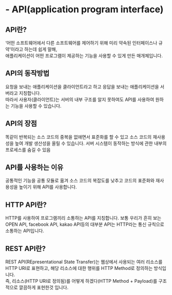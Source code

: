 # **- API(application program interface)**

## API란? 
‘어떤 소프트웨어에서 다른 소프트웨어를 제어하기 위해 미리 약속된 인터페이스나 규약’이라고 하는데 쉽게 말해,  
애플리케이션이 어떤 프로그램이 제공하는 기능을 사용할 수 있게 만든 매개체입니다.

## **API의 동작방법**
요청을 보내는 애플리케이션을 클라이언트라고 하고 응답을 보내는 애플리케이션을 서버라고 지칭합니다.    
따라서 사용자(클라이언트)는 서버의 내부 구조를 알지 못하여도 API를 사용하여 원하는 기능을 사용할 수 있습니다.

## **API의 장점**
똑같이 반복되는 소스 코드의 중복을 없애면서 표준화를 할 수 있고
소스 코드의 재사용성을 높여 개발 생산성을 올릴 수 있습니다.
서버 시스템이 동작하는 방식에 관한 내부의 프로세스를 숨길 수 있음  

## **API를 사용하는 이유**
공통적인 기능을 공통 모듈로 옮겨 소스 코드의 복잡도를 낮추고 코드의 표준화와 재사용성을 높이기 위해 API를 사용합니다.

## **HTTP API란?**
HTTP를 사용하여 프로그램끼리 소통하는 API를 지칭합니다.
보통 우리가 흔히 보는 OPEN API, facebook API, kakao API등의 대부분 API는 HTTP라는 통신 규칙으로 소통하는 API입니다.

## **REST API란?**
REST API(REpresentational State Transfer)는 웹상에서 사용되는 여러 리소스를 HTTP URI로 표현하고, 해당 리소스에 대한 행위를 HTTP Method로 정의하는 방식입니다.  
즉, 리소스(HTTP URI로 정의됨)를 어떻게 하겠다(HTTP Method + Payload)를 구조적으로 깔끔하게 표현한것 입니다.
